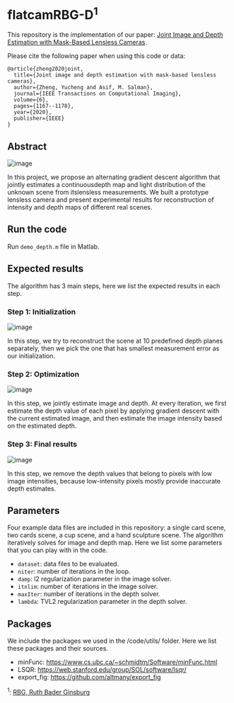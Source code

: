 # flatcamRBG-D<sup>1</sup>

This repository is the implementation of our paper: [Joint Image and Depth Estimation with Mask-Based Lensless Cameras](https://ieeexplore.ieee.org/document/9144433).

Please cite the following paper when using this code or data:
```
@article{zheng2020joint,
  title={Joint image and depth estimation with mask-based lensless cameras},
  author={Zheng, Yucheng and Asif, M. Salman},
  journal={IEEE Transactions on Computational Imaging},
  volume={6},
  pages={1167--1178},
  year={2020},
  publisher={IEEE}
}
```

## Abstract
![image](https://github.com/CSIPlab/imageDepthLensless/blob/master/doc/intro.png)

In this project, we propose an alternating gradient descent algorithm that jointly estimates a continuousdepth map and light distribution of the unknown scene from itslensless  measurements. We built a prototype lensless camera and present experimental results for reconstruction of intensity and depth maps of different real scenes. 

## Run the code
Run `demo_depth.m` file in Matlab.

## Expected results
The algorithm has 3 main steps, here we list the expected results in each step.
### Step 1: Initialization
![image](https://github.com/CSIPlab/imageDepthLensless/blob/master/doc/depth_sweep.gif)

In this step, we try to reconstruct the scene at 10 predefined depth planes separately, then we pick the one that has smallest measurement error as our initialization.

### Step 2: Optimization
![image](https://github.com/CSIPlab/imageDepthLensless/blob/master/doc/depth_est.gif)

In this step, we jointly estimate image and depth. At every iteration, we first estimate the depth value of each pixel by applying gradient descent with the current estimated image, and then estimate the image intensity based on the estimated depth.

### Step 3: Final results
![image](https://github.com/CSIPlab/imageDepthLensless/blob/master/doc/imgDepth.png)

In this step, we remove the depth values that belong to pixels with low image intensities, because low-intensity pixels mostly provide inaccurate depth estimates. 

## Parameters
Four example data files are included in this repository: a single card scene, two cards scene, a cup scene, and a hand sculpture scene. The algorithm iteratively solves for image and depth map. Here we list some parameters that you can play with in the code.

- `dataset`: data files to be evaluated.
- `niter`: number of iterations in the loop.
- `damp`: l2 regularization parameter in the image solver.
- `itnlim`: number of iterations in the image solver.
- `maxIter`: number of iterations in the depth solver.
- `lambda`: TVL2 regularization parameter in the depth solver. 

## Packages
We include the packages we used in the /code/utils/ folder. Here we list these packages and their sources.

- minFunc: https://www.cs.ubc.ca/~schmidtm/Software/minFunc.html
- LSQR: https://web.stanford.edu/group/SOL/software/lsqr/
- export_fig: https://github.com/altmany/export_fig


<sup>1</sup>: [RBG, Ruth Bader Ginsburg](https://en.wikipedia.org/wiki/Ruth_Bader_Ginsburg)
